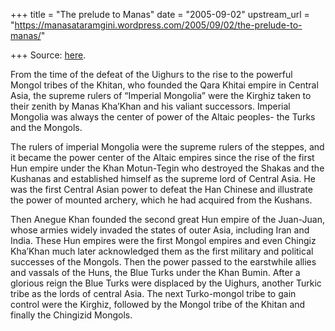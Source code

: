 +++
title = "The prelude to Manas"
date = "2005-09-02"
upstream_url = "https://manasataramgini.wordpress.com/2005/09/02/the-prelude-to-manas/"

+++
Source: [here](https://manasataramgini.wordpress.com/2005/09/02/the-prelude-to-manas/).

From the time of the defeat of the Uighurs to the rise to the powerful Mongol tribes of the Khitan, who founded the Qara Khitai empire in Central Asia, the supreme rulers of “Imperial Mongolia” were the Kirghiz taken to their zenith by Manas Kha’Khan and his valiant successors. Imperial Mongolia was always the center of power of the Altaic peoples- the Turks and the Mongols. 

The rulers of imperial Mongolia were the supreme rulers of the steppes, and it became the power center of the Altaic empires since the rise of the first Hun empire under the Khan Motun-Tegin who destroyed the Shakas and the Kushanas and established himself as the supreme lord of Central Asia. He was the first Central Asian power to defeat the Han Chinese and illustrate the power of mounted archery, which he had acquired from the Kushans. 

Then Anegue Khan founded the second great Hun empire of the Juan-Juan, whose armies widely invaded the states of outer Asia, including Iran and India. These Hun empires were the first Mongol empires and even Chingiz Kha’Khan much later acknowledged them as the first military and political successes of the Mongols. Then the power passed to the earstwhile allies and vassals of the Huns, the Blue Turks under the Khan Bumin. After a glorious reign the Blue Turks were displaced by the Uighurs, another Turkic tribe as the lords of central Asia. The next Turko-mongol tribe to gain control were the Kirghiz, followed by the Mongol tribe of the Khitan and finally the Chingizid Mongols.

